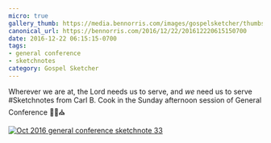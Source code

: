 ```yaml
---
micro: true
gallery_thumb: https://media.bennorris.com/images/gospelsketcher/thumbs/oct-16-5-cook.jpg
canonical_url: https://bennorris.com/2016/12/22/201612220615150700
date: 2016-12-22 06:15:15-0700
tags:
- general conference
- sketchnotes
category: Gospel Sketcher
---
```


Wherever we are at, the Lord needs us to serve, and *we* need us to serve
#Sketchnotes from Carl B. Cook in the Sunday afternoon session of General Conference ✍🏼⛪️

[![Oct 2016 general conference sketchnote 33](https://media.bennorris.com/images/gospelsketcher/general-conference/oct-2016/oct-16-5-cook.jpg)](https://media.bennorris.com/images/gospelsketcher/general-conference/oct-2016/oct-16-5-cook.jpg)